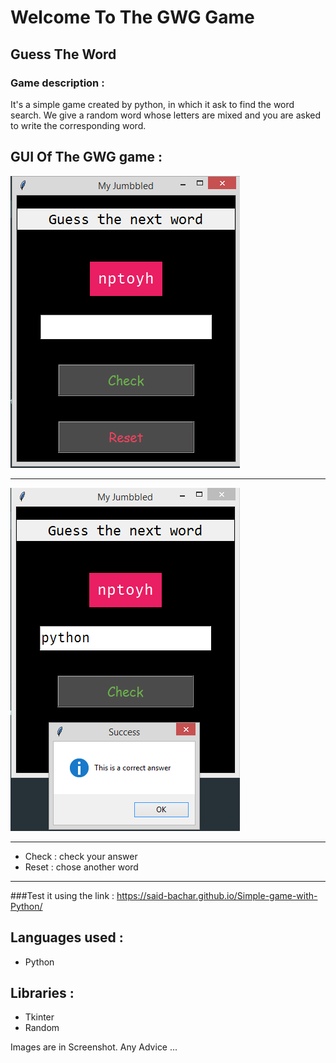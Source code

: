 # Welcome To The GWG Game
## Guess The Word

### Game description :
It's a simple game created by python, in which it ask to find the word search.
We give a random word whose letters are mixed and you are asked to write the corresponding word.

## GUI Of The GWG game :
![Home Screen](Screenshot/Gui.png)
*** 
![Home Screen](Screenshot/rightAnswer.png)
***
 * Check : check your answer
 * Reset : chose another word
 ---
 ###Test it using the link :
 https://said-bachar.github.io/Simple-game-with-Python/
 
## Languages used :
* Python
## Libraries :
* Tkinter
* Random

Images are in Screenshot.
Any Advice ...
